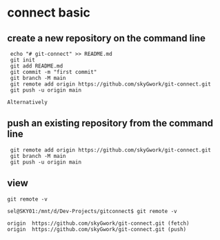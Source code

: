  # connect basic
  ## create a new repository on the command line

     echo "# git-connect" >> README.md
     git init
     git add README.md
     git commit -m "first commit"
     git branch -M main
     git remote add origin https://github.com/skyGwork/git-connect.git
     git push -u origin main

 `Alternatively`

  ## push an existing repository from the command line

     git remote add origin https://github.com/skyGwork/git-connect.git
     git branch -M main
     git push -u origin main

  ## view
  
    git remote -v
    
    sel@SKY01:/mnt/d/Dev-Projects/gitconnect$ git remote -v
    
    origin  https://github.com/skyGwork/git-connect.git (fetch)
    origin  https://github.com/skyGwork/git-connect.git (push)
   
